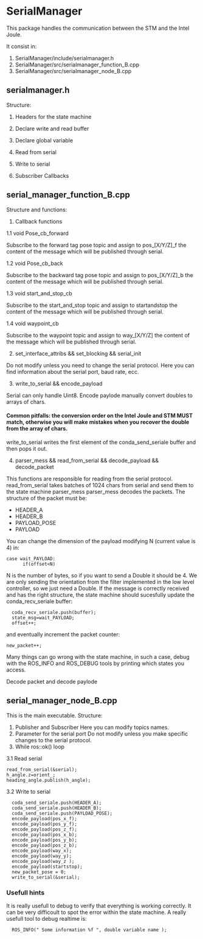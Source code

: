 # SerialManager

This package handles the communication between the STM and the Intel Joule.

It consist in:
1. SerialManager/include/serialmanager.h
2. SerialManager/src/serialmanager_function_B.cpp
3. SerialManager/src/serialmanager_node_B.cpp

## serialmanager.h

Structure:

1. Headers for the state machine

2. Declare write and read buffer

3. Declare global variable

4. Read from serial

5. Write to serial

6. Subscriber Callbacks

## serial_manager_function_B.cpp

Structure and functions:

1. Callback functions

1.1 void Pose_cb_forward

Subscribe to the forward tag pose topic and assign to pos_[X/Y/Z]_f the content of the message which will be published through serial.

1.2 void Pose_cb_back

Subscribe to the backward tag pose topic and assign to pos_[X/Y/Z]_b the content of the message which will be published through serial.

1.3 void start_and_stop_cb

Subscribe to the start_and_stop topic and assign to startandstop the content of the message which will be published through serial.

1.4 void waypoint_cb

Subscribe to the waypoint topic and assign to way_[X/Y/Z] the content of the message which will be published through serial.

2. set_interface_attribs && set_blocking && serial_init

Do not modify unless you need to change the serial protocol. Here you can find information about the serial port, baud rate, ecc.

3. write_to_serial && encode_payload

Serial can only handle Uint8. Encode paylode manually convert doubles to arrays of chars.
#### Common pitfalls: the conversion order on the Intel Joule and STM MUST match, otherwise you will make mistakes when you recover the double from the array of chars.
write_to_serial writes the first element of the conda_send_seriale buffer and then pops it out.

4. parser_mess && read_from_serial && decode_payload && decode_packet

This functions are responsible for reading from the serial protocol.
read_from_serial takes batches of 1024 chars from serial and send them to the state machine parser_mess
parser_mess decodes the packets. The structure of the packet must be:

- HEADER_A
- HEADER_B
- PAYLOAD_POSE
- PAYLOAD 

You can change the dimension of the payload modifying N (current value is 4) in: 
```
case wait_PAYLOAD:
      if(offset<N)
```
N is the number of bytes, so if you want to send a Double it should be 4. We are only sending the orientation from the filter implemented in the low level controller, so we just need a Double.
If the message is correctly received and has the right structure, the state machine should sucesfully update the conda_recv_seriale buffer:

```
  coda_recv_seriale.push(buffer);
  state_msg=wait_PAYLOAD;
  offset++;
```
and eventually increment the packet counter:
  ```
  new_packet++;
  ```          
  
Many things can go wrong with the state machine, in such a case, debug with the ROS_INFO and ROS_DEBUG tools by printing which states you access.  

Decode packet and decode paylode 

## serial_manager_node_B.cpp

This is the main executable. 
Structure:
1. Publisher and Subscriber
Here you can modify topics names.
2. Parameter for the serial port
Do not modify unless you make specific changes to the serial protocol.
3. While ros::ok() loop

  3.1 Read serial
  ```
  read_from_serial(&serial);
  h_angle.z=orient_;
  heading_angle.publish(h_angle);
  ```
  3.2 Write to serial
  ```
    coda_send_seriale.push(HEADER_A);
    coda_send_seriale.push(HEADER_B);
    coda_send_seriale.push(PAYLOAD_POSE);
    encode_payload(pos_x_f);
    encode_payload(pos_y_f);
    encode_payload(pos_z_f);
    encode_payload(pos_x_b);
    encode_payload(pos_y_b);
    encode_payload(pos_z_b);
    encode_payload(way_x);
    encode_payload(way_y);
    encode_payload(way_z );
    encode_payload(startstop);
    new_packet_pose = 0;
    write_to_serial(&serial);
  ```
  
### Usefull hints 
  
It is really usefull to debug to verify that everything is working correctly. It can be very difficoult to spot the error within the state machine.
A really usefull tool to debug realtime is:
 ```
   ROS_INFO(" Some information %f ", double variable name );
```
